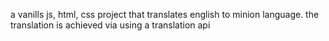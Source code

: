 a vanills js, html, css project that translates english to minion language.
the translation is achieved via using a translation api

